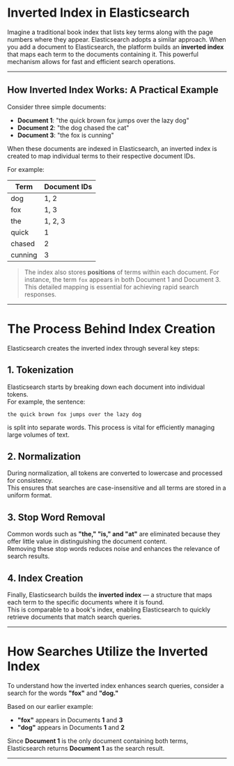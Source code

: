 # Inverted Index in Elasticsearch

Imagine a traditional book index that lists key terms along with the page numbers where they appear. Elasticsearch adopts a similar approach. When you add a document to Elasticsearch, the platform builds an **inverted index** that maps each term to the documents containing it. This powerful mechanism allows for fast and efficient search operations.

---

## How Inverted Index Works: A Practical Example

Consider three simple documents:

- **Document 1**: "the quick brown fox jumps over the lazy dog"  
- **Document 2**: "the dog chased the cat"  
- **Document 3**: "the fox is cunning"  

When these documents are indexed in Elasticsearch, an inverted index is created to map individual terms to their respective document IDs.

For example:

| Term   | Document IDs        |
|--------|---------------------|
| dog    | 1, 2                |
| fox    | 1, 3                |
| the    | 1, 2, 3             |
| quick  | 1                   |
| chased | 2                   |
| cunning| 3                   |

> The index also stores **positions** of terms within each document. For instance, the term `fox` appears in both Document 1 and Document 3. This detailed mapping is essential for achieving rapid search responses.

---

# The Process Behind Index Creation

Elasticsearch creates the inverted index through several key steps:

## 1. Tokenization
Elasticsearch starts by breaking down each document into individual tokens.  
For example, the sentence:

`the quick brown fox jumps over the lazy dog`

is split into separate words. This process is vital for efficiently managing large volumes of text.

## 2. Normalization
During normalization, all tokens are converted to lowercase and processed for consistency.  
This ensures that searches are case-insensitive and all terms are stored in a uniform format.

## 3. Stop Word Removal
Common words such as **"the," "is," and "at"** are eliminated because they offer little value in distinguishing the document content.  
Removing these stop words reduces noise and enhances the relevance of search results.

## 4. Index Creation
Finally, Elasticsearch builds the **inverted index** — a structure that maps each term to the specific documents where it is found.  
This is comparable to a book's index, enabling Elasticsearch to quickly retrieve documents that match search queries.

---

# How Searches Utilize the Inverted Index

To understand how the inverted index enhances search queries, consider a search for the words **"fox"** and **"dog."**  

Based on our earlier example:

- **"fox"** appears in Documents **1** and **3**  
- **"dog"** appears in Documents **1** and **2**

Since **Document 1** is the only document containing both terms, Elasticsearch returns **Document 1** as the search result.  

---
